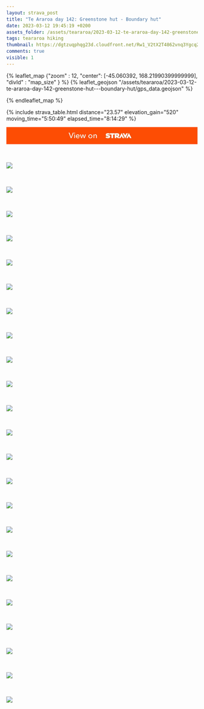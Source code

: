 ```yaml
---
layout: strava_post
title: "Te Araroa day 142: Greenstone hut - Boundary hut"
date: 2023-03-12 19:45:19 +0200
assets_folder: /assets/teararoa/2023-03-12-te-araroa-day-142-greenstone-hut---boundary-hut
tags: teararoa hiking
thumbnail: https://dgtzuqphqg23d.cloudfront.net/Rw1_V2tX2T4862vnq3Ygcq2qKcVI3nUZPz-4TrCdfZ4-1024x768.jpg
comments: true
visible: 1
---
```



{% leaflet_map {"zoom" : 12,
                  "center": [-45.060392, 168.21990399999999],
                 "divId" : "map_size" } %}
    {% leaflet_geojson "/assets/teararoa/2023-03-12-te-araroa-day-142-greenstone-hut---boundary-hut/gps_data.geojson" %}

{% endleaflet_map %}





{% include strava_table.html distance="23.57" elevation_gain="520" moving_time="5:50:49" elapsed_time="8:14:29" %}

[![](/assets/strava.jpg)](https://www.strava.com/activities/8710713837)


<br />

![](https://dgtzuqphqg23d.cloudfront.net/Rw1_V2tX2T4862vnq3Ygcq2qKcVI3nUZPz-4TrCdfZ4-1024x768.jpg)


<br />

![](https://dgtzuqphqg23d.cloudfront.net/CqJ87fxKl41mZngS_5myrE9DgVYW4lVypVp29msucCk-1024x768.jpg)


<br />

![](https://dgtzuqphqg23d.cloudfront.net/yGFILGEcFPvvZRn1AuezG4Wd4FU7Yj_FSQ_ADM6_uns-1024x768.jpg)


<br />

![](https://dgtzuqphqg23d.cloudfront.net/n9FxWO9eZpJHuVbiewC11SU6n4XkjyLDkRYqAcKdqS4-1024x768.jpg)


<br />

![](https://dgtzuqphqg23d.cloudfront.net/oeTFXpOJgbEc3j6LG3HbHDSyiSMitVaW_OFeZzsvRos-1024x768.jpg)


<br />

![](https://dgtzuqphqg23d.cloudfront.net/_JYZWYpNbsufB81_l828E_lX6KJhK6nz9WKLHNm2N-k-768x1024.jpg)


<br />

![](https://dgtzuqphqg23d.cloudfront.net/wAmk1pj83HCW-62LrcNyEOXaMlMRZO2QKB3TVrAULew-768x1024.jpg)


<br />

![](https://dgtzuqphqg23d.cloudfront.net/txBNjXLqk3S79OHzXCbtB7bnsmexp25DoLh_PRECGYo-1024x768.jpg)


<br />

![](https://dgtzuqphqg23d.cloudfront.net/--sTB7nYVRv2_BGSLownk6lJjt6TREowxS1wAheuIcM-1024x768.jpg)


<br />

![](https://dgtzuqphqg23d.cloudfront.net/grCXoDgr8TBUFrBjlz-SDhtwFv_A18QFdPtP49MIJ3E-768x1024.jpg)


<br />

![](https://dgtzuqphqg23d.cloudfront.net/8E2qMUBUfoj8GPm8SKpd6X1l6FSg2JRtlHOC4m1ciN0-1024x768.jpg)


<br />

![](https://dgtzuqphqg23d.cloudfront.net/PFIyUNQpge9JX89al6nejzFaSgB2aqtyms5rUg7vqgU-1024x768.jpg)


<br />

![](https://dgtzuqphqg23d.cloudfront.net/aW-pZmqaFgIgIh8jXa9yb4R68ErLnGJXo2vUc9SD0iE-1024x768.jpg)


<br />

![](https://dgtzuqphqg23d.cloudfront.net/0Vr0mZytAojSOjx8WrrMVVMX7HNurdb9_OE57vaw8es-1024x768.jpg)


<br />

![](https://dgtzuqphqg23d.cloudfront.net/5w_5Tn3qOxEcFTk9vLvyFCUl29WTPKVqVh-Y9KQva2s-768x1024.jpg)


<br />

![](https://dgtzuqphqg23d.cloudfront.net/_1FKr6Uu1UVXarUTL_pJN6SVqFvIJKluDDqUcFxeWOU-768x1024.jpg)


<br />

![](https://dgtzuqphqg23d.cloudfront.net/MZGQAJOJot7DRJX9DpTB0qztgqAP-gyfj_PZoeD-2bo-1024x768.jpg)


<br />

![](https://dgtzuqphqg23d.cloudfront.net/Gg1w02CopYtVW0A9AkT67hxDMr0mdlptOCRpjmwrk_E-1024x768.jpg)


<br />

![](https://dgtzuqphqg23d.cloudfront.net/LkuRcdns9oL1gcdvIz954J2ngNkQcAqafYIMxGMr0Dc-1024x768.jpg)


<br />

![](https://dgtzuqphqg23d.cloudfront.net/veRFZnzXJ2mz95J6H-_ZgxqbqmUssS1OKOAd0k5FN8U-1024x768.jpg)


<br />

![](https://dgtzuqphqg23d.cloudfront.net/H32nltXbRHv28kwz5eZhvxNxawpTy41u-yT3ImRj_LI-1024x768.jpg)


<br />

![](https://dgtzuqphqg23d.cloudfront.net/OHoyA9RfLd_w_pJhBD9SpDzVTxZVreMEbK1BoPo_snA-1024x768.jpg)


<br />

![](https://dgtzuqphqg23d.cloudfront.net/Rrk2h7Ek12taCjgtWNnq0C9kWKO6Ba_9xNae8YU_pDU-1024x768.jpg)

